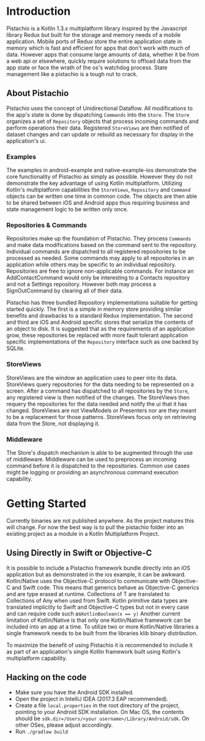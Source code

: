 # Introduction
Pistachio is a Kotlin 1.3.x multiplatform library inspired by the Javascript library Redux but built for the storage and memory needs of a mobile application.  Mobile ports of Redux store the entire application state in memory which is fast and efficient for apps that don't work with much of data.  However apps that consume large amounts of data, whether it be from a web api or elsewhere, quickly require solutions to offload data from the app state or face the wrath of the os's watchdog process.  State management like a pistachio is a tough nut to crack.

## About Pistachio
Pistachio uses the concept of Unidirectional Dataflow.  All modifications to the app's state is done by dispatching `Commands` into the `Store`.  The `Store` organizes a set of `Repository` objects that process incoming commands and perform operations their data.  Registered `StoreViews` are then notified of dataset changes and can update or rebuild as necessary for display in the application's ui.

### Examples
The examples in android-example and native-example-ios demonstrate the core functionality of Pistachio as simply as possible.  However they do not demonstrate the key advantage of using Kotlin multiplatform.  Utilizing Kotlin's multiplatform capabilities the `StoreViews`, `Repository` and `Command` objects can be written one time in common code. The objects are then able to be shared between iOS and Android apps thus requiring business and state management logic to be written only once.

### Repositories & Commands
Repositories make up the foundation of Pistachio.  They process `Commands` and make data modifications based on the command sent to the repository.  Individual commands are dispatched to all registered repositories to be processed as needed.  Some commands may apply to all repositories in an application while others may be specific to an individual repository.  Repositories are free to ignore non-applicable commands.  For instance an AddContactCommand would only be interesting to a Contacts repository and not a Settings repository.  However both may process a SignOutCommand by clearing all of their data.

Pistachio has three bundled Repository implementations suitable for getting started quickly.  The first is a simple in memory store providing similar benefits and drawbacks to a standard Redux implementation.  The second and third are iOS and Android specific stores that serialize the contents of an object to disk.  It is suggested that as the requirements of an application grow, these repositories be replaced with more fault tolerant application specific implementations of the `Repository` interface such as one backed by SQLite.

### StoreViews
StoreViews are the window an application uses to peer into its data.  StoreViews query repositories for the data needing to be represented on a screen.  After a command has dispatched to all repositories by the `Store`, any registered view is then notified of the changes.  The StoreViews then requery the repositories for the data needed and notify the ui that it has changed.  StoreViews are not ViewModels or Presenters nor are they meant to be a replacement for those patterns.  StoreViews focus only on retrieving data from the Store, not displaying it.

### Middleware
The Store's dispatch mechanism is able to be augmented through the use of middleware.  Middleware can be used to preprocess an incoming command before it is dispatched to the repositories.  Common use cases might be logging or providing an asynchronous command execution capability.

# Getting Started
Currently binaries are not published anywhere.  As the project matures this will change.  For now the best way is to pull the pistachio folder into an existing project as a module in a Kotlin Multiplatform Project.

## Using Directly in Swift or Objective-C
It is possible to include a Pistachio framework bundle directly into an iOS application but as demonstrated in the ios example, it can be awkward.  Kotlin/Native uses the Objective-C protocol to communicate with Objective-C and Swift code.  This means that generics behave as Objective-C generics and are type erased at runtime.  Collections of T are translated to Collections of Any when used from Swift.  Kotlin primitive data types are translated implicitly to Swift and Objective-C types but not in every case and can require code such as`KotlinBoolean(x == y)`  Another current limitation of Kotlin/Native is that only one Kotlin/Native framework can be included into an app at a time.  To utilize two or more Kotlin/Native libraries a single framework needs to be built from the libraries klib binary distribution.

To maximize the benefit of using Pistachio it is recommended to include it as part of an application's single Kotlin framework built using Kotlin's multiplatform capability.

## Hacking on the code

 * Make sure you have the Android SDK installed.
 * Open the project in IntelliJ IDEA (2017.3 EAP recommended).
 * Create a file `local.properties` in the root directory of the project, pointing to your Android SDK installation. On Mac OS,
the contents should be `sdk.dir=/Users/<your username>/Library/Android/sdk`. On other OSes, please adjust accordingly.
 * Run `./gradlew build`
